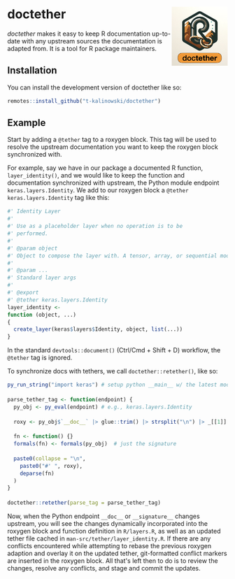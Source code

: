 
# doctether <a href="https://github.com/t-kalinowski/doctether/"><img src="man/figures/logo.png" align="right" height="138" alt="a drawing of a carabiner and rope in the shape of the letter R" /></a>

<!-- badges: start -->
<!-- badges: end -->

_doctether_ makes it easy to keep R documentation up-to-date
with any upstream sources the documentation is adapted from.
It is a tool for R package maintainers.

## Installation

You can install the development version of doctether like so:

``` r
remotes::install_github("t-kalinowski/doctether")
```

## Example

Start by adding a `@tether` tag to a roxygen block. This tag will be used to
resolve the upstream documentation you want to keep the roxygen block
synchronized with.

For example, say we have in our package a documented R function,
`layer_identity()`, and we would like to keep the function and documentation
synchronized with upstream, the Python module endpoint `keras.layers.Identity`. 
We add to our roxygen block a `@tether keras.layers.Identity` tag like this: 

``` r
#' Identity Layer
#'
#' Use as a placeholder layer when no operation is to be
#' performed.
#'
#' @param object
#' Object to compose the layer with. A tensor, array, or sequential model.
#'
#' @param ...
#' Standard layer args
#'
#' @export
#' @tether keras.layers.Identity
layer_identity <-
function (object, ...)
{
  create_layer(keras$layers$Identity, object, list(...))
}
```

In the standard `devtools::document()` (Ctrl/Cmd + Shift + D) workflow, the `@tether` tag is ignored.

To synchronize docs with tethers, we call `doctether::retether()`, like so:

```r
py_run_string("import keras") # setup python __main__ w/ the latest module version

parse_tether_tag <- function(endpoint) {
  py_obj <- py_eval(endpoint) # e.g., keras.layers.Identity

  roxy <- py_obj$`__doc__` |> glue::trim() |> strsplit("\n") |> _[[1]]

  fn <- function() {}
  formals(fn) <- formals(py_obj)  # just the signature

  paste0(collapse = "\n",
    paste0("#' ", roxy),
    deparse(fn)
  )
}

doctether::retether(parse_tag = parse_tether_tag)
```

Now, when the Python endpoint `__doc__` or `__signature__` changes upstream, you
will see the changes dynamically incorporated into the roxygen block and
function definition in `R/layers.R`, as well as an updated tether file cached in
`man-src/tether/layer_identity.R`. If there are any conflicts encountered while
attempting to rebase the previous roxygen adaption and overlay it on the updated
tether, git-formatted conflict markers are inserted in the roxygen block. All
that's left then to do is to review the changes, resolve any conflicts, and
stage and commit the updates.
